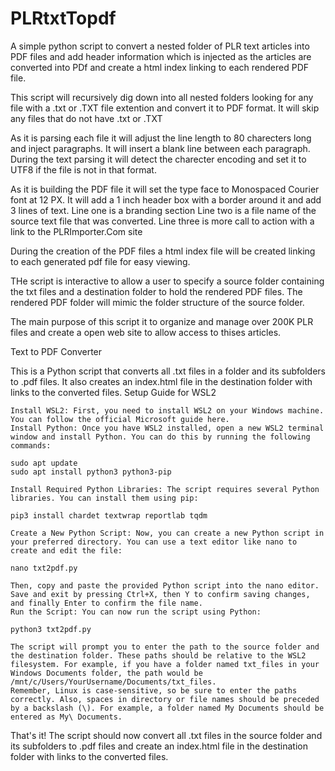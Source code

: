 # PLRtxtTopdf

A simple python script to convert a nested folder of PLR text articles 
into PDF files and add header information which is injected as the articles are converted into PDf
and create a html index linking to each rendered PDF file.

This script will recursively dig down into all nested folders looking for any file with a .txt or .TXT
file extention and convert it to PDF format. It will skip any files that do not have .txt or .TXT 

As it is parsing each file it will adjust the line length to 
80 charecters long and inject paragraphs. It will insert a blank line between each paragraph.
During the text parsing it will detect the charecter encoding and set it to UTF8 if the file is not in that
format.

As it is building the PDF file it will set the type face to Monospaced Courier font at 12 PX.
It will add a 1 inch header box with a border around it and add 3 lines of text.
Line one is a branding section
Line two is a file name of the source text file that was converted.
Line three is more call to action with a link to the PLRImporter.Com site

During the creation of the PDF files a html index file will be created linking to each generated pdf file for easy viewing.

THe script is interactive to allow a user to specify a source folder containing the txt files and a destination folder to hold the 
rendered PDF files.
The rendered PDF folder will mimic the folder structure of the source folder.

The main purpose of this script it to organize and manage over 200K PLR files and create a open web site to allow access to thises articles.

Text to PDF Converter

This is a Python script that converts all .txt files in a folder and its subfolders to .pdf files. It also creates an index.html file in the destination folder with links to the converted files.
Setup Guide for WSL2

    Install WSL2: First, you need to install WSL2 on your Windows machine. You can follow the official Microsoft guide here.
    Install Python: Once you have WSL2 installed, open a new WSL2 terminal window and install Python. You can do this by running the following commands:

    sudo apt update
    sudo apt install python3 python3-pip

    Install Required Python Libraries: The script requires several Python libraries. You can install them using pip:

    pip3 install chardet textwrap reportlab tqdm

    Create a New Python Script: Now, you can create a new Python script in your preferred directory. You can use a text editor like nano to create and edit the file:

    nano txt2pdf.py

    Then, copy and paste the provided Python script into the nano editor. Save and exit by pressing Ctrl+X, then Y to confirm saving changes, and finally Enter to confirm the file name.
    Run the Script: You can now run the script using Python:

    python3 txt2pdf.py

    The script will prompt you to enter the path to the source folder and the destination folder. These paths should be relative to the WSL2 filesystem. For example, if you have a folder named txt_files in your Windows Documents folder, the path would be /mnt/c/Users/YourUsername/Documents/txt_files.
    Remember, Linux is case-sensitive, so be sure to enter the paths correctly. Also, spaces in directory or file names should be preceded by a backslash (\). For example, a folder named My Documents should be entered as My\ Documents.

That's it! The script should now convert all .txt files in the source folder and its subfolders to .pdf files and create an index.html file in the destination folder with links to the converted files.
